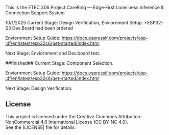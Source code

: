 This is the ETEC 306 Project
CareRing — Edge‑First Loneliness Inference & Connection Support System 

10/1/2025
Current Stage: Design Verification, Enviornment Setup.
*ESP32-S3 Dev.Board had been ordered

Enviornment Setup Guide:
https://docs.espressif.com/projects/esp-idf/en/latest/esp32c6/get-started/index.html

Next Stage: Enviornment and Dev.board test.


##finished##
Current Stage: Component Selection.

Enviornment Setup Guide:
https://docs.espressif.com/projects/esp-idf/en/latest/esp32c6/get-started/index.html

Next Stage: Design Verification.

## License
This project is licensed under the Creative Commons Attribution-NonCommercial 4.0 International License (CC BY-NC 4.0).  
See the [LICENSE] file for details.
